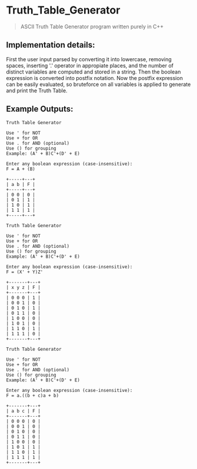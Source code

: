 # Truth_Table_Generator
> ASCII Truth Table Generator program written purely in C++


## Implementation details:
First the user input parsed by converting it into lowercase, removing spaces, inserting '.' operator in appropiate places, and the number of distinct variables are computed and stored in a string. Then the boolean expression is converted into postfix notation. Now the postfix expression can be easily evaluated, so bruteforce on all variables is applied to generate and print the Truth Table.


## Example Outputs:

```
Truth Table Generator

Use ' for NOT
Use + for OR
Use . for AND (optional)
Use () for grouping
Example: (A' + B)C'+(D' + E)

Enter any boolean expression (case-insensitive):
F = A + (B)

+-----+---+
| a b | F |
+-----+---+
| 0 0 | 0 |
| 0 1 | 1 |
| 1 0 | 1 |
| 1 1 | 1 |
+-----+---+
```

```
Truth Table Generator

Use ' for NOT
Use + for OR
Use . for AND (optional)
Use () for grouping
Example: (A' + B)C'+(D' + E)

Enter any boolean expression (case-insensitive):
F = (X' + Y)Z'

+-------+---+
| x y z | F |
+-------+---+
| 0 0 0 | 1 |
| 0 0 1 | 0 |
| 0 1 0 | 1 |
| 0 1 1 | 0 |
| 1 0 0 | 0 |
| 1 0 1 | 0 |
| 1 1 0 | 1 |
| 1 1 1 | 0 |
+-------+---+
```

```
Truth Table Generator

Use ' for NOT
Use + for OR
Use . for AND (optional)
Use () for grouping
Example: (A' + B)C'+(D' + E)

Enter any boolean expression (case-insensitive):
F = a.((b + c)a + b)   

+-------+---+
| a b c | F |
+-------+---+
| 0 0 0 | 0 |
| 0 0 1 | 0 |
| 0 1 0 | 0 |
| 0 1 1 | 0 |
| 1 0 0 | 0 |
| 1 0 1 | 1 |
| 1 1 0 | 1 |
| 1 1 1 | 1 |
+-------+---+
```

